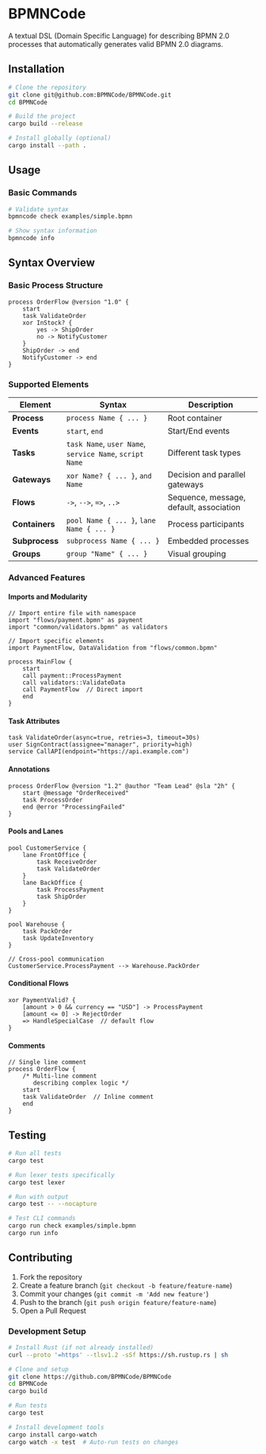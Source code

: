 # BPMNCode

A textual DSL (Domain Specific Language) for describing BPMN 2.0 processes that automatically generates valid BPMN 2.0 diagrams.

## Installation

```bash
# Clone the repository
git clone git@github.com:BPMNCode/BPMNCode.git
cd BPMNCode

# Build the project
cargo build --release

# Install globally (optional)
cargo install --path .
```

## Usage

### Basic Commands

```bash
# Validate syntax
bpmncode check examples/simple.bpmn

# Show syntax information
bpmncode info
```

## Syntax Overview

### Basic Process Structure

```bpmn
process OrderFlow @version "1.0" {
    start
    task ValidateOrder
    xor InStock? {
        yes -> ShipOrder
        no -> NotifyCustomer
    }
    ShipOrder -> end
    NotifyCustomer -> end
}
```

### Supported Elements

| Element        | Syntax                                                  | Description                             |
| -------------- | ------------------------------------------------------- | --------------------------------------- |
| **Process**    | `process Name { ... }`                                  | Root container                          |
| **Events**     | `start`, `end`                                          | Start/End events                        |
| **Tasks**      | `task Name`, `user Name`, `service Name`, `script Name` | Different task types                    |
| **Gateways**   | `xor Name? { ... }`, `and Name`                         | Decision and parallel gateways          |
| **Flows**      | `->`, `-->`, `=>`, `..>`                                | Sequence, message, default, association |
| **Containers** | `pool Name { ... }`, `lane Name { ... }`                | Process participants                    |
| **Subprocess** | `subprocess Name { ... }`                               | Embedded processes                      |
| **Groups**     | `group "Name" { ... }`                                  | Visual grouping                         |

### Advanced Features

#### Imports and Modularity

```
// Import entire file with namespace
import "flows/payment.bpmn" as payment
import "common/validators.bpmn" as validators

// Import specific elements
import PaymentFlow, DataValidation from "flows/common.bpmn"

process MainFlow {
    start
    call payment::ProcessPayment
    call validators::ValidateData
    call PaymentFlow  // Direct import
    end
}
```

#### Task Attributes

```
task ValidateOrder(async=true, retries=3, timeout=30s)
user SignContract(assignee="manager", priority=high)
service CallAPI(endpoint="https://api.example.com")
```

#### Annotations

```
process OrderFlow @version "1.2" @author "Team Lead" @sla "2h" {
    start @message "OrderReceived"
    task ProcessOrder
    end @error "ProcessingFailed"
}
```

#### Pools and Lanes

```
pool CustomerService {
    lane FrontOffice {
        task ReceiveOrder
        task ValidateOrder
    }
    lane BackOffice {
        task ProcessPayment
        task ShipOrder
    }
}

pool Warehouse {
    task PackOrder
    task UpdateInventory
}

// Cross-pool communication
CustomerService.ProcessPayment --> Warehouse.PackOrder
```

#### Conditional Flows

```
xor PaymentValid? {
    [amount > 0 && currency == "USD"] -> ProcessPayment
    [amount <= 0] -> RejectOrder
    => HandleSpecialCase  // default flow
}
```

#### Comments

```
// Single line comment
process OrderFlow {
    /* Multi-line comment
       describing complex logic */
    start
    task ValidateOrder  // Inline comment
    end
}
```

## Testing

```bash
# Run all tests
cargo test

# Run lexer tests specifically
cargo test lexer

# Run with output
cargo test -- --nocapture

# Test CLI commands
cargo run check examples/simple.bpmn
cargo run info
```

## Contributing

1. Fork the repository
2. Create a feature branch (`git checkout -b feature/feature-name`)
3. Commit your changes (`git commit -m 'Add new feature'`)
4. Push to the branch (`git push origin feature/feature-name`)
5. Open a Pull Request

### Development Setup

```bash
# Install Rust (if not already installed)
curl --proto '=https' --tlsv1.2 -sSf https://sh.rustup.rs | sh

# Clone and setup
git clone https://github.com/BPMNCode/BPMNCode
cd BPMNCode
cargo build

# Run tests
cargo test

# Install development tools
cargo install cargo-watch
cargo watch -x test  # Auto-run tests on changes
```
